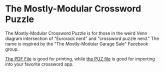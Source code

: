 # The Mostly-Modular Crossword Puzzle

The Mostly-Modular Crossword Puzzle is for those in the weird Venn diagram intersection of "Eurorack nerd" and "crossword puzzle nerd." The name is inspired by the "The Mostly-Modular Garage Sale" Facebook group.

[The PDF File](PDF-TheMostlyModularCrossword.pdf) is good for printing, while [the PUZ file](PUZ-TheMostlyModularCrossword.puz) is good for importing into your favorite crossword app.
